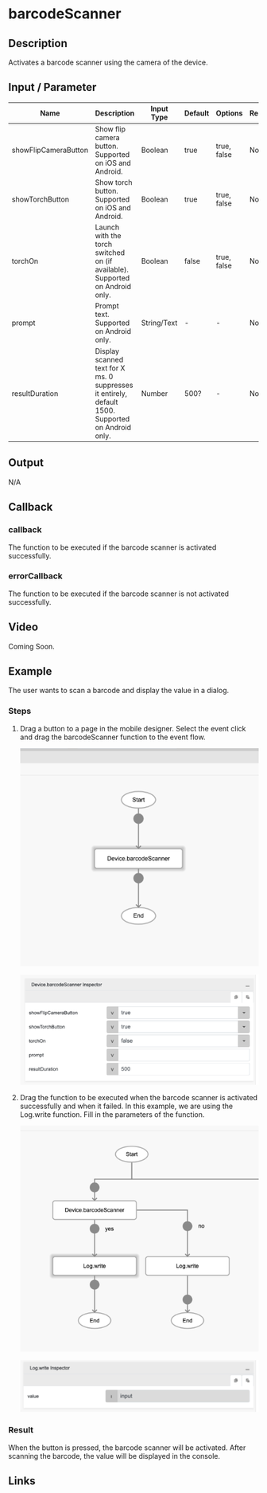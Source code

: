 # barcodeScanner

## Description

Activates a barcode scanner using the camera of the device.

## Input / Parameter

| Name | Description | Input Type | Default | Options | Required |
| ------ | ------ | ------ | ------ | ------ | ------ |
| showFlipCameraButton | Show flip camera button. Supported on iOS and Android. | Boolean | true | true, false | No |
| showTorchButton | Show torch button. Supported on iOS and Android. | Boolean | true | true, false | No |
| torchOn | Launch with the torch switched on (if available). Supported on Android only. | Boolean | false | true, false | No |
| prompt | Prompt text. Supported on Android only. | String/Text | - | - | No |
| resultDuration | Display scanned text for X ms. 0 suppresses it entirely, default 1500. Supported on Android only. | Number | 500? | - | No |

## Output

N/A

## Callback

### callback

The function to be executed if the barcode scanner is activated successfully.

### errorCallback

The function to be executed if the barcode scanner is not activated successfully.

## Video

Coming Soon.

<!-- Format: [![Video]({image-path})]({url-link}) -->

## Example

The user wants to scan a barcode and display the value in a dialog.

<!-- Share a scenario, like a user requirements. -->

### Steps

1. Drag a button to a page in the mobile designer. Select the event click and drag the barcodeScanner function to the event flow.

    ![](./barcodeScanner-step-1.png)

    ![](./barcodeScanner-step-2.png)

2. Drag the function to be executed when the barcode scanner is activated successfully and when it failed. In this example, we are using the Log.write function. Fill in the parameters of the function.

    ![](./barcodeScanner-step-3.png)

    ![](./barcodeScanner-step-4.png)

<!-- Show the steps and share some screenshots.

1. .....

Format: ![]({image-path}) -->

### Result

When the button is pressed, the barcode scanner will be activated. After scanning the barcode, the value will be displayed in the console.

<!-- Explain the output.

Format: ![]({image-path}) -->

## Links
